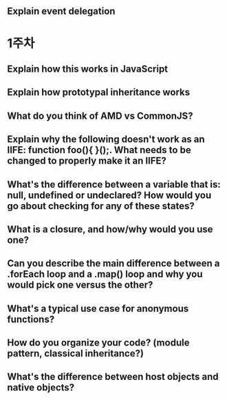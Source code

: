 ## Explain event delegation

# 1주차

## Explain how this works in JavaScript

## Explain how prototypal inheritance works

## What do you think of AMD vs CommonJS?

## Explain why the following doesn't work as an IIFE: function foo(){ }();. What needs to be changed to properly make it an IIFE?

## What's the difference between a variable that is: null, undefined or undeclared? How would you go about checking for any of these states?

## What is a closure, and how/why would you use one?

## Can you describe the main difference between a .forEach loop and a .map() loop and why you would pick one versus the other?

## What's a typical use case for anonymous functions?

## How do you organize your code? (module pattern, classical inheritance?)

## What's the difference between host objects and native objects?
